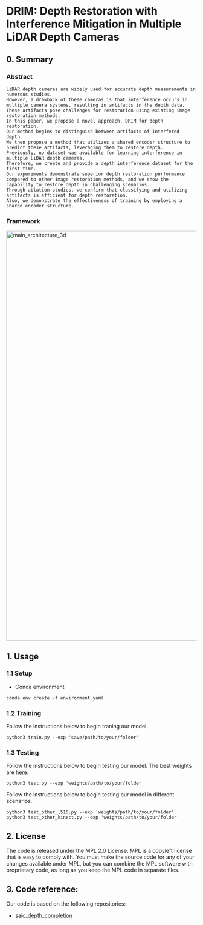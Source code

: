 # DRIM: Depth Restoration with Interference Mitigation in Multiple LiDAR Depth Cameras

## 0. Summary

### Abstract
```
LiDAR depth cameras are widely used for accurate depth measurements in numerous studies.
However, a drawback of these cameras is that interference occurs in multiple camera systems, resulting in artifacts in the depth data.
These artifacts pose challenges for restoration using existing image restoration methods.
In this paper, we propose a novel approach, DRIM for depth restoration.
Our method begins to distinguish between artifacts of interfered depth.
We then propose a method that utilizes a shared encoder structure to predict these artifacts, leveraging them to restore depth.
Previously, no dataset was available for learning interference in multiple LiDAR depth cameras.
Therefore, we create and provide a depth interference dataset for the first time.
Our experiments demonstrate superior depth restoration performance compared to other image restoration methods, and we show the capability to restore depth in challenging scenarios. 
Through ablation studies, we confirm that classifying and utilizing artifacts is efficient for depth restoration.
Also, we demonstrate the effectiveness of training by employing a shared encoder structure.
```
### Framework
<img width="1080" alt="main_architecture_3d" src="https://github.com/user-attachments/assets/308e0f7e-2ffb-49ce-9341-ddded2ae2cda">

## 1. Usage

### 1.1 Setup

- Conda environment
```
conda env create -f environment.yaml
```

### 1.2 Training

Follow the instructions below to begin traning our model.

```
python3 train.py --exp 'save/path/to/your/folder'
```

### 1.3 Testing

Follow the instructions below to begin testing our model.
The best weights are [here](https://drive.google.com/drive/folders/1ANEa7L_j5Oz2kwvDbXlFHDLBR0aHwXF1?usp=drive_link).
```
python3 test.py --exp 'weights/path/to/your/folder'
```

Follow the instructions below to begin testing our model in different scenarios.
```
python3 test_other_l515.py --exp 'weights/path/to/your/folder'
python3 test_other_kinect.py --exp 'weights/path/to/your/folder'
```

## 2. License

The code is released under the MPL 2.0 License. MPL is a copyleft license that is easy to comply with. You must make the source code for any of your changes available under MPL, but you can combine the MPL software with proprietary code, as long as you keep the MPL code in separate files.


## 3. Code reference:

Our code is based on the following repositories:

- [saic_depth_completion](https://github.com/SamsungLabs/saic_depth_completion/tree/master)
